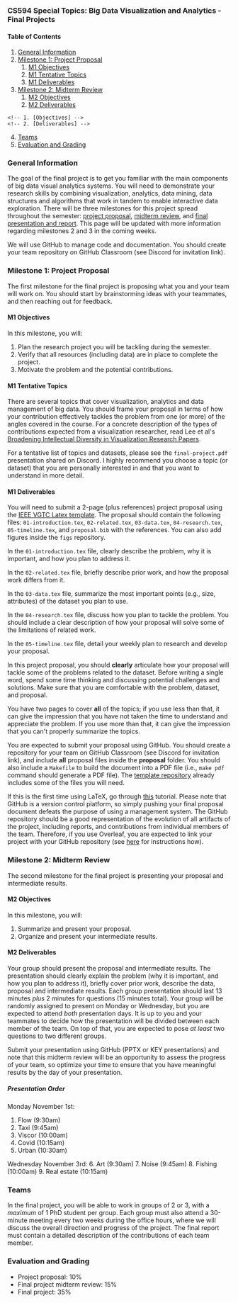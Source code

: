 ### CS594 Special Topics: Big Data Visualization and Analytics - Final Projects

#### Table of Contents
1. [General Information](#general-information)
2. [Milestone 1: Project Proposal](#milestone-1-project-proposal)
    1. [M1 Objectives](#m1-objectives)
    2. [M1 Tentative Topics](#m1-tentative-topics)
    3. [M1 Deliverables](#m1-deliverables)
2. [Milestone 2: Midterm Review](#milestone-2-midterm-review)
    1. [M2 Objectives](#m2-objectives)
    2. [M2 Deliverables](#m2-deliverables)
<!-- 3. [Milestone 3: Final Report and Presentation] -->
    <!-- 1. [Objectives] -->
    <!-- 2. [Deliverables] -->
4. [Teams](#teams)
5. [Evaluation and Grading](#evaluation-and-grading)

### General Information

The goal of the final project is to get you familiar with the main components of big data visual analytics systems. You will need to demonstrate your research skills by combining visualization, analytics, data mining, data structures and algorithms that work in tandem to enable interactive data exploration. There will be three milestones for this project spread throughout the semester: [project proposal](#milestone-1-project-proposal), [midterm review](#milestone-2-midterm-review), and [final presentation and report](#milestone-3-final-report-and-presentation). This page will be updated with more information regarding milestones 2 and 3 in the coming weeks.

We will use GitHub to manage code and documentation. You should create your team repository on GitHub Classroom (see Discord for invitation link).

### Milestone 1: Project Proposal

The first milestone for the final project is proposing what you and your team will work on. You should start by brainstorming ideas with your teammates, and then reaching out for feedback.

#### M1 Objectives

In this milestone, you will:

1. Plan the research project you will be tackling during the semester.
2. Verify that all resources (including data) are in place to complete the project.
3. Motivate the problem and the potential contributions.

#### M1 Tentative Topics

There are several topics that cover visualization, analytics and data management of big data. You should frame your proposal in terms of how your contribution effectively tackles the problem from one (or more) of the angles covered in the course. For a concrete description of the types of contributions expected from a visualization researcher, read Lee et al's [Broadening Intellectual Diversity in Visualization Research Papers](https://cmci.colorado.edu/visualab/papers/19-CGA-ContributionTypes.pdf).

For a tentative list of topics and datasets, please see the ``final-project.pdf`` presentation shared on Discord. I highly recommend you choose a topic (or dataset) that you are personally interested in and that you want to understand in more detail.


#### M1 Deliverables

You will need to submit a 2-page (plus references) project proposal using the [IEEE VGTC Latex template](https://tc.computer.org/vgtc/publications/journal/). The proposal should contain the following files: ``01-introduction.tex``, ``02-related.tex``, ``03-data.tex``, ``04-research.tex``, ``05-timeline.tex``, and ``proposal.bib`` with the references. You can also add figures inside the ``figs`` repository.

In the ``01-introduction.tex`` file, clearly describe the problem, why it is important, and how you plan to address it.

In the ``02-related.tex`` file, briefly describe prior work, and how the proposal work differs from it.

In the ``03-data.tex`` file, summarize the most important points (e.g., size, attributes) of the dataset you plan to use.

In the ``04-research.tex`` file, discuss how you plan to tackle the problem. You should include a clear description of how your proposal will solve some of the limitations of related work.

In the ``05-timeline.tex`` file, detail your weekly plan to research and develop your proposal.

In this project proposal, you should **clearly** articulate how your proposal will tackle some of the problems related to the dataset. Before writing a single word, spend some time thinking and discussing potential challenges and solutions. Make sure that you are comfortable with the problem, dataset, and proposal. 

You have two pages to cover **all** of the topics; if you use less than that, it can give the impression that you have not taken the time to understand and appreciate the problem. If you use more than that, it can give the impression that you can't properly summarize the topics.

You are expected to submit your proposal using GitHub. You should create a repository for your team on GitHub Classroom (see Discord for invitation link), and include **all** proposal files inside the **proposal** folder. You should also include a ``Makefile`` to build the document into a PDF file (i.e., ``make pdf`` command should generate a PDF file). The [template repository](https://github.com/uic-big-data/fall-2021-final-project) already includes some of the files you will need.

If this is the first time using LaTeX, go through [this](https://www.overleaf.com/learn/latex/Tutorials) tutorial. Please note that GitHub is a version control platform, so simply pushing your final proposal document defeats the purpose of using a management system. The GitHub repository should be a good representation of the evolution of all artifacts of the project, including reports, and contributions from individual members of the team. Therefore, if you use Overleaf, you are expected to link your project with your GitHub repository (see [here](https://www.overleaf.com/learn/how-to/How_do_I_connect_an_Overleaf_project_with_a_repo_on_GitHub%2C_GitLab_or_BitBucket%3F) for instructions how).

### Milestone 2: Midterm Review

The second milestone for the final project is presenting your proposal and intermediate results.

#### M2 Objectives

In this milestone, you will:

1. Summarize and present your proposal.
2. Organize and present your intermediate results.


#### M2 Deliverables

Your group should present the proposal and intermediate results. The presentation should clearly explain the problem (why it is important, and how you plan to address it), briefly cover prior work, describe the data, proposal and intermediate results. Each group presentation should last 13 minutes *plus* 2 minutes for questions (15 minutes total). Your group will be randomly assigned to present on Monday or Wednesday, but you are expected to attend *both* presentation days. It is up to you and your teammates to decide how the presentation will be divided between each member of the team. On top of that, you are expected to pose *at least* two questions to two different groups.

Submit your presentation using GitHub (PPTX or KEY presentations) and note that this midterm review will be an opportunity to assess the progress of your team, so optimize your time to ensure that you have meaningful results by the day of your presentation.

##### Presentation Order

Monday November 1st:
1. Flow (9:30am)
2. Taxi (9:45am)
3. Viscor (10:00am)
4. Covid (10:15am)
5. Urban (10:30am)

Wednesday November 3rd:
6. Art (9:30am)
7. Noise (9:45am)
8. Fishing (10:00am)
9. Real estate (10:15am)

### Teams 

In the final project, you will be able to work in groups of 2 or 3, with a *maximum* of 1 PhD student per group. Each group must also attend a 30-minute meeting every two weeks during the office hours, where we will discuss the overall direction and progress of the project. The final report must contain a detailed description of the contributions of each team member.

### Evaluation and Grading

- Project proposal: 10%
- Final project midterm review: 15%
- Final project: 35%